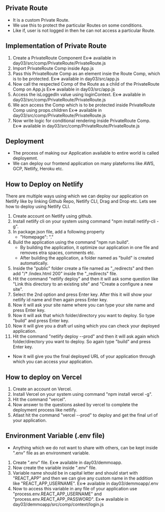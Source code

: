 ## Private Route
* It is a custom Private Route.
* We use this to protect the particular Routes on some conditions.
* Like if, user is not logged in then he can not access a particular Route.


## Implementation of Private Route
1. Create a PrivateRoute Component
    Ex=> available in day03/src/comp/PrivateRoute/PrivateRoute.js
2. Import PrivateRoute Comp inside App.js
3. Pass this PrivateRoute Comp as an element insie the Route Comp, which is to be protected.
    Ex=> available in day03/src/app.js
4. Now call the respected Comp of the Route as a child of the PrivateRoute Comp on App.js
    Ex=> available in day03/src/app.js
5. Access the isLoggedIn value using loginContext.
    Ex=> available in day03/src/comp/PrivateRoute/PrivateRoute.js
6. We acn access the Comp which is to be protected inside PrivateRoute Comp using props.children
    Ex=> available in day03/src/comp/PrivateRoute/PrivateRoute.js
6. Now write logic for conditional rendering inside PrivateRoute Comp.
    Ex=> available in day03/src/comp/PrivateRoute/PrivateRoute.js


## Deployment
* The process of making our Application available to entire world is called deployemnt.
* We can deploy our frontend application on many plateforms like AWS, GCP, Netlify, Heroku etc.

## How to Deploy on Netlify
There are multiple ways using which we can deploy our application on Netlify like by linking Github Repo, Netlify CLI, Drag and Drop etc. Lets see how to deploy using Netlify CLI.

1. Create account on Netlify using github.
2. Install netlify cli on your system using command "npm install netlify-cli -g".
3. In package.json file, add a following property
    * "Homepage": "."
4. Build the application using the command "npm run build".
    * By building the application, it optimize our application in one file and removes etra spaces, comments etc.
    * After building the application, a folder named as "build" is created automatically.
5. Inside the "public" folder create a file named as "_redirects" and then add "/* /index.html 200" inside the "_redirects" file.
6. Hit the command "netlify deploy" and then it will ask some question like "Link this directory to an existing site" and "Create a configure a new site".
7. Select the 2nd option and press Enter key. After this it will show your netlify id name and then again press Enter key.
8. Now it will ask your site name where you can type your site name and press Enter key.
9. Now it will ask that which folder/directory you want to deploy. So type "build" and press Enter key.
10. Now it will give you a draft url using which you can check your deployed application.
11. Hit the command "netlify deploy --prod" and then it will ask again which folder/directory you want to deploy. So again type "build" and press Enter key.
* Now it will give you the final deployed URL of your application through which you can access your application.


## How to deploy on Vercel
1. Create an account on Vercel.
2. Install Vercel on your system using command "npm install vercel -g".
3. Hit the command "vercel".
4. Now answer to the questions asked by vercel to complete the deployment process like netlify.
5. Atlast hit the command "vercel --prod" to deploy and get the final url of your application.


## Environment Variable (.env file)
* Anything which we do not want to share with others, can be kept inside ".env" file as an environment variable.
1. Create ".env" file.
    Ex=> available in day03/demmoapp.
2. Now create the variable inside ".env" file.
3. Variable name should be in capital letter and should start with "REACT_APP" and then we can give any custom name in the addition like "REACT_APP_USERNAME".
    Ex=> available in day03/demmoapp/.env
4. Now to access this variable in any file of your application use "process.env.REACT_APP_USERNAME" and "process.env.REACT_APP_PASSWORD".
    Ex=> available in day03/demmoapp/src/comp/context/login.js
